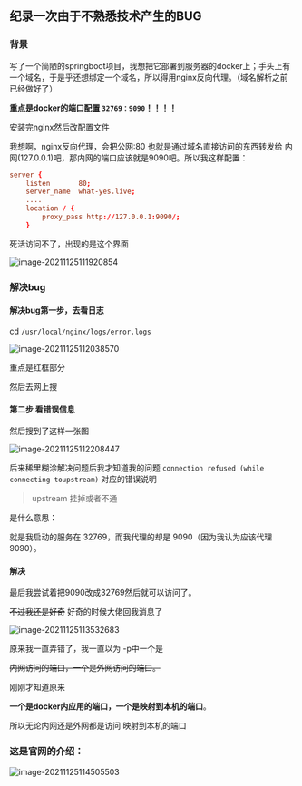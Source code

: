 ## 纪录一次由于不熟悉技术产生的BUG

### 背景

写了一个简陋的springboot项目，我想把它部署到服务器的docker上；手头上有一个域名，于是乎还想绑定一个域名，所以得用nginx反向代理。（域名解析之前已经做好了）

**重点是docker的端口配置 `32769：9090`！！！！**

安装完nginx然后改配置文件

我想啊，nginx反向代理，会把公网:80 也就是通过域名直接访问的东西转发给 内网(127.0.0.1)吧，那内网的端口应该就是9090吧。所以我这样配置：

```conf
server {
    listen       80;
    server_name  what-yes.live;
    ....
    location / {
    	proxy_pass http://127.0.0.1:9090/;
    }
```

死活访问不了，出现的是这个界面

![image-20211125111920854](https://ryze-halo-blog.oss-cn-beijing.aliyuncs.com/halo-blog/image-20211125111920854.png)

### 解决bug

#### 解决bug第一步，去看日志

cd `/usr/local/nginx/logs/error.logs`

![image-20211125112038570](https://ryze-halo-blog.oss-cn-beijing.aliyuncs.com/halo-blog/image-20211125112038570.png)

重点是红框部分

然后去网上搜

#### 第二步 看错误信息

然后搜到了这样一张图

![image-20211125112208447](https://ryze-halo-blog.oss-cn-beijing.aliyuncs.com/halo-blog/image-20211125112208447.png)

后来稀里糊涂解决问题后我才知道我的问题 `connection refused (while connecting toupstream)` 对应的错误说明

> upstream 挂掉或者不通

是什么意思：

就是我启动的服务在 32769，而我代理的却是 9090（因为我认为应该代理9090）。

#### 解决

最后我尝试着把9090改成32769然后就可以访问了。

~~不过我还是好奇~~ 好奇的时候大佬回我消息了

![image-20211125113532683](https://ryze-halo-blog.oss-cn-beijing.aliyuncs.com/halo-blog/image-20211125113532683.png)

原来我一直弄错了，我一直以为 -p中一个是

~~内网访问的端口，一个是外网访问的端口。~~

刚刚才知道原来

**一个是docker内应用的端口，一个是映射到本机的端口**。

所以无论内网还是外网都是访问 映射到本机的端口

### 这是官网的介绍：

![image-20211125114505503](https://ryze-halo-blog.oss-cn-beijing.aliyuncs.com/halo-blog/image-20211125114505503.png)